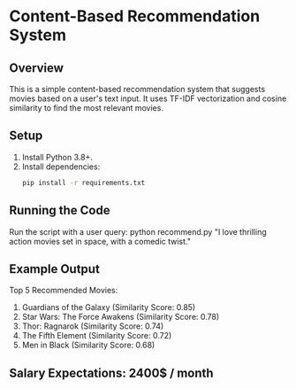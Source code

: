# Content-Based Recommendation System

## Overview
This is a simple content-based recommendation system that suggests movies based on a user's text input. It uses TF-IDF vectorization and cosine similarity to find the most relevant movies.

## Setup
1. Install Python 3.8+.
2. Install dependencies:
   ```bash
   pip install -r requirements.txt

## Running the Code
Run the script with a user query: python recommend.py "I love thrilling action movies set in space, with a comedic twist."

## Example Output
Top 5 Recommended Movies:
1. Guardians of the Galaxy (Similarity Score: 0.85)
2. Star Wars: The Force Awakens (Similarity Score: 0.78)
3. Thor: Ragnarok (Similarity Score: 0.74)
4. The Fifth Element (Similarity Score: 0.72)
5. Men in Black (Similarity Score: 0.68)

## Salary Expectations: 2400$ / month
